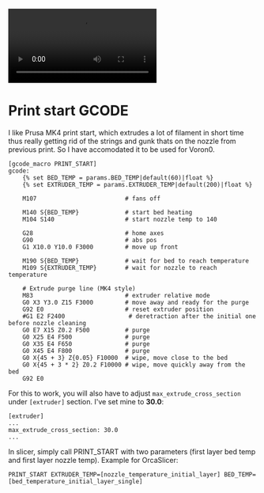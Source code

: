 ![Better print start](/PrintStart/printstart.mov)

# Print start GCODE

I like Prusa MK4 print start, which extrudes a lot of filament in short time thus really getting rid of the strings and gunk thats on the nozzle from previous print. So I have accomodated it to be used for Voron0.

```
[gcode_macro PRINT_START]
gcode:
    {% set BED_TEMP = params.BED_TEMP|default(60)|float %}
    {% set EXTRUDER_TEMP = params.EXTRUDER_TEMP|default(200)|float %}

    M107                         # fans off

    M140 S{BED_TEMP}             # start bed heating
    M104 S140                    # start nozzle temp to 140

    G28                          # home axes
    G90                          # abs pos
    G1 X10.0 Y10.0 F3000         # move up front

    M190 S{BED_TEMP}             # wait for bed to reach temperature
    M109 S{EXTRUDER_TEMP}        # wait for nozzle to reach temperature

    # Extrude purge line (MK4 style)
    M83                          # extruder relative mode
    G0 X3 Y3.0 Z15 F3000         # move away and ready for the purge
    G92 E0                       # reset extruder position
    #G1 E2 F2400                  # deretraction after the initial one before nozzle cleaning
    G0 E7 X15 Z0.2 F500          # purge
    G0 X25 E4 F500               # purge
    G0 X35 E4 F650               # purge
    G0 X45 E4 F800               # purge
    G0 X{45 + 3} Z{0.05} F10000  # wipe, move close to the bed
    G0 X{45 + 3 * 2} Z0.2 F10000 # wipe, move quickly away from the bed
    G92 E0
```

For this to work, you will also have to adjust `max_extrude_cross_section` under `[extruder]` section. I've set mine to **30.0**:

```
[extruder]
...
max_extrude_cross_section: 30.0
...
```

In slicer, simply call PRINT_START with two parameters (first layer bed temp and first layer nozzle temp). Example for OrcaSlicer:

```
PRINT_START EXTRUDER_TEMP=[nozzle_temperature_initial_layer] BED_TEMP=[bed_temperature_initial_layer_single]
```
